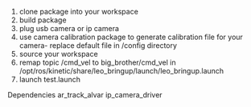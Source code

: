 1. clone package into your workspace
2. build package
3. plug usb camera or ip camera
4. use camera calibration package to generate calibration file for your camera- replace default file in /config directory
5. source your workspace
6. remap topic /cmd_vel to big_brother/cmd_vel in /opt/ros/kinetic/share/leo_bringup/launch/leo_bringup.launch
7. launch test.launch

Dependencies
ar_track_alvar
ip_camera_driver
